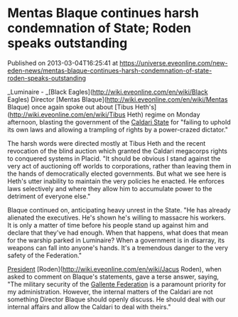 # Mentas Blaque continues harsh condemnation of State; Roden speaks outstanding
Published on 2013-03-04T16:25:41 at https://universe.eveonline.com/new-eden-news/mentas-blaque-continues-harsh-condemnation-of-state-roden-speaks-outstanding

_Luminaire - _[Black Eagles](http://wiki.eveonline.com/en/wiki/Black Eagles) Director [Mentas Blaque](http://wiki.eveonline.com/en/wiki/Mentas Blaque) once again spoke out about [Tibus Heth's](http://wiki.eveonline.com/en/wiki/Tibus Heth) regime on Monday afternoon, blasting the government of the [Caldari State](http://wiki.eveonline.com/en/wiki/Caldari) for "failing to uphold its own laws and allowing a trampling of rights by a power-crazed dictator."

The harsh words were directed mostly at Tibus Heth and the recent revocation of the blind auction which granted the Caldari megacorps rights to conquered systems in Placid. "It should be obvious I stand against the very act of auctioning off worlds to corporations, rather than leaving them in the hands of democratically elected governments. But what we see here is Heth's utter inability to maintain the very policies he enacted. He enforces laws selectively and where they allow him to accumulate power to the detriment of everyone else."

Blaque continued on, anticipating heavy unrest in the State. "He has already alienated the executives. He's shown he's willing to massacre his workers. It is only a matter of time before his people stand up against him and declare that they've had enough. When that happens, what does that mean for the warship parked in Luminaire? When a government is in disarray, its weapons can fall into anyone's hands. It's a tremendous danger to the very safety of the Federation."

[President](http://wiki.eveonline.com/en/wiki/President) [Roden](http://wiki.eveonline.com/en/wiki/Jacus Roden), when asked to comment on Blaque's statements, gave a terse answer, saying, "The military security of the [Gallente Federation](http://wiki.eveonline.com/en/wiki/Gallente) is a paramount priority for my administration. However, the internal matters of the Caldari are not something Director Blaque should openly discuss. He should deal with our internal affairs and allow the Caldari to deal with theirs."

